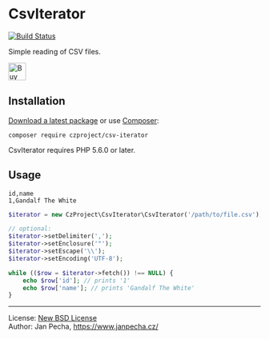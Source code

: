 
# CsvIterator

[![Build Status](https://travis-ci.org/czproject/csv-iterator.svg?branch=master)](https://travis-ci.org/czproject/csv-iterator)

Simple reading of CSV files.

<a href="https://www.paypal.me/janpecha/5eur"><img src="https://buymecoffee.intm.org/img/button-paypal-white.png" alt="Buy me a coffee" height="35"></a>


## Installation

[Download a latest package](https://github.com/czproject/csv-iterator/releases) or use [Composer](http://getcomposer.org/):

```
composer require czproject/csv-iterator
```

CsvIterator requires PHP 5.6.0 or later.


## Usage

```csv
id,name
1,Gandalf The White
```

```php
$iterator = new CzProject\CsvIterator\CsvIterator('/path/to/file.csv');

// optional:
$iterator->setDelimiter(',');
$iterator->setEnclosure('"');
$iterator->setEscape('\\');
$iterator->setEncoding('UTF-8');

while (($row = $iterator->fetch()) !== NULL) {
	echo $row['id']; // prints '1'
	echo $row['name']; // prints 'Gandalf The White'
}
```

------------------------------

License: [New BSD License](license.md)
<br>Author: Jan Pecha, https://www.janpecha.cz/
